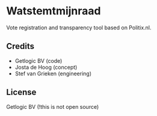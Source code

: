 Watstemtmijnraad
================

Vote registration and transparency tool based on Politix.nl. 

Credits
-------

* Getlogic BV (code)
* Josta de Hoog (concept)
* Stef van Grieken (engineering)

License
-------

Getlogic BV (!this is not open source)